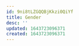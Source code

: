 ```yaml
---
id: 9ni8tLZGQQBjKkzi0QiYf
title: Gender
desc: ''
updated: 1643723096371
created: 1643723096371
---
```


